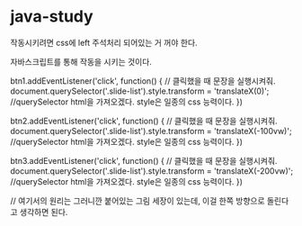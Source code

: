 # java-study

작동시키려면 css에 left 주석처리 되어있는 거 꺼야 한다.

자바스크립트를 통해 작동을 시키는 것이다.

btn1.addEventListener('click', function() {
// 클릭했을 때 문장을 실행시켜줘.
  document.querySelector('.slide-list').style.transform = 'translateX(0)';
  //querySelector html을 가져오겠다. style은 일종의 css 능력이다.
})

btn2.addEventListener('click', function() {
  // 클릭했을 때 문장을 실행시켜줘.
    document.querySelector('.slide-list').style.transform = 'translateX(-100vw)';
    //querySelector html을 가져오겠다. style은 일종의 css 능력이다.
  })

btn3.addEventListener('click', function() {
    // 클릭했을 때 문장을 실행시켜줘.
    document.querySelector('.slide-list').style.transform = 'translateX(-200vw)';
    //querySelector html을 가져오겠다. style은 일종의 css 능력이다.
  })

// 여기서의 원리는 그러니깐 붙어있는 그림 세장이 있는데, 이걸 한쪽 방향으로 돌린다고 생각하면 된다.
